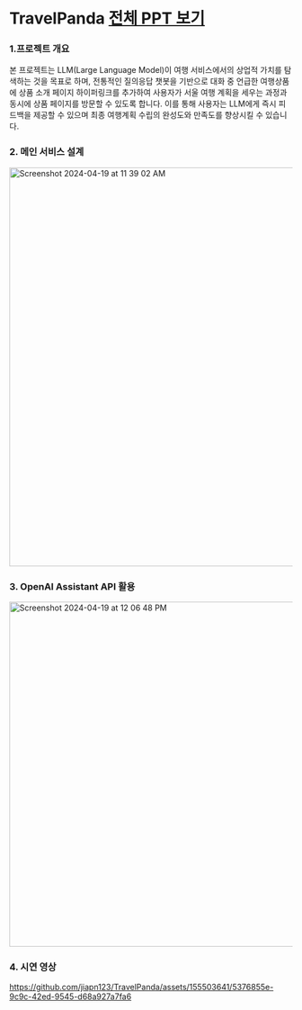 # TravelPanda [전체 PPT 보기](https://www.canva.com/design/DAF6CARwbXQ/47l0bOPOKzV-j5d_wRhQhA/edit)

### 1.프로젝트 개요 
본 프로젝트는 LLM(Large Language Model)이 여행 서비스에서의 상업적 가치를 탐색하는 것을 목표로 하며, 전통적인 질의응답 챗봇을 기반으로 대화 중 언급한 여행상품에 상품 소개 페이지 하이퍼링크를 추가하여 사용자가 서울 여행 계획을 세우는 과정과 동시에 상품 페이지를 방문할 수 있도록 합니다. 이를 통해 사용자는 LLM에게 즉시 피드백을 제공할 수 있으며 최종 여행계획 수립의 완성도와 만족도를 향상시킬 수 있습니다.

### 2. 메인 서비스 설계
<img width="709" alt="Screenshot 2024-04-19 at 11 39 02 AM" src="https://github.com/jiapn123/TravelPanda/assets/155503641/984bdc92-e22f-4f2d-82b1-216d18b31e51">

### 3. OpenAI Assistant API 활용 
<img width="613" alt="Screenshot 2024-04-19 at 12 06 48 PM" src="https://github.com/jiapn123/TravelPanda/assets/155503641/34de4e07-6a12-4301-a081-af1ba326201f">

### 4. 시연 영상
https://github.com/jiapn123/TravelPanda/assets/155503641/5376855e-9c9c-42ed-9545-d68a927a7fa6
